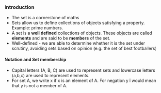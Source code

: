 
### Introduction

- The set is a cornerstone of maths
- Sets allow us to define collections of objects satisfying a property. Example: prime numbers. 
- A set is a **well defined** collections of objects. These objects are called **elements** and are said to be **members** of the set. 
- Well-defined - we are able to determine whether it is the set under scrutiny, avoiding sets based on opinion (e.g. the set of best footballers)

#### Notation and Set membership

- Capital letters (A, B, C) are used to represent sets and lowercase letters (a,b,c) are used to represent elements. 
- For set A, we write x if x is an element of A. For negation y ï would mean that y is not a member of A. 
